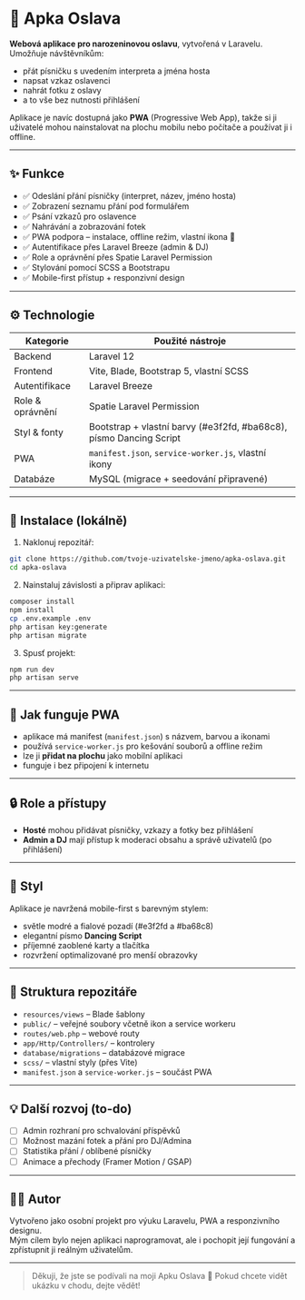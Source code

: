 # 🎉 Apka Oslava

**Webová aplikace pro narozeninovou oslavu**, vytvořená v Laravelu. Umožňuje návštěvníkům:

- přát písničku s uvedením interpreta a jména hosta
- napsat vzkaz oslavenci
- nahrát fotku z oslavy
- a to vše bez nutnosti přihlášení

Aplikace je navíc dostupná jako **PWA** (Progressive Web App), takže si ji uživatelé mohou nainstalovat na plochu mobilu nebo počítače a používat ji i offline.

---

## ✨ Funkce

- ✅ Odeslání přání písničky (interpret, název, jméno hosta)
- ✅ Zobrazení seznamu přání pod formulářem
- ✅ Psání vzkazů pro oslavence
- ✅ Nahrávání a zobrazování fotek
- ✅ PWA podpora – instalace, offline režim, vlastní ikona 🎈
- ✅ Autentifikace přes Laravel Breeze (admin & DJ)
- ✅ Role a oprávnění přes Spatie Laravel Permission
- ✅ Stylování pomocí SCSS a Bootstrapu
- ✅ Mobile-first přístup + responzivní design

---

## ⚙️ Technologie

| Kategorie         | Použité nástroje                                 |
|------------------|--------------------------------------------------|
| Backend          | Laravel 12                                       |
| Frontend         | Vite, Blade, Bootstrap 5, vlastní SCSS           |
| Autentifikace    | Laravel Breeze                                   |
| Role & oprávnění | Spatie Laravel Permission                        |
| Styl & fonty     | Bootstrap + vlastní barvy (#e3f2fd, #ba68c8), písmo Dancing Script |
| PWA              | `manifest.json`, `service-worker.js`, vlastní ikony |
| Databáze         | MySQL (migrace + seedování připravené)           |

---

## 🚀 Instalace (lokálně)

1. Naklonuj repozitář:
```bash
git clone https://github.com/tvoje-uzivatelske-jmeno/apka-oslava.git
cd apka-oslava
```

2. Nainstaluj závislosti a připrav aplikaci:
```bash
composer install
npm install
cp .env.example .env
php artisan key:generate
php artisan migrate
```

3. Spusť projekt:
```bash
npm run dev
php artisan serve
```

---

## 📱 Jak funguje PWA

- aplikace má manifest (`manifest.json`) s názvem, barvou a ikonami
- používá `service-worker.js` pro kešování souborů a offline režim
- lze ji **přidat na plochu** jako mobilní aplikaci
- funguje i bez připojení k internetu

---

## 🔒 Role a přístupy

- **Hosté** mohou přidávat písničky, vzkazy a fotky bez přihlášení
- **Admin a DJ** mají přístup k moderaci obsahu a správě uživatelů (po přihlášení)

---

## 🎨 Styl

Aplikace je navržená mobile-first s barevným stylem:
- světle modré a fialové pozadí (#e3f2fd a #ba68c8)
- elegantní písmo **Dancing Script**
- příjemné zaoblené karty a tlačítka
- rozvržení optimalizované pro menší obrazovky

---

## 📁 Struktura repozitáře

- `resources/views` – Blade šablony
- `public/` – veřejné soubory včetně ikon a service workeru
- `routes/web.php` – webové routy
- `app/Http/Controllers/` – kontrolery
- `database/migrations` – databázové migrace
- `scss/` – vlastní styly (přes Vite)
- `manifest.json` a `service-worker.js` – součást PWA

---

## 💡 Další rozvoj (to-do)

- [ ] Admin rozhraní pro schvalování příspěvků
- [ ] Možnost mazání fotek a přání pro DJ/Admina
- [ ] Statistika přání / oblíbené písničky
- [ ] Animace a přechody (Framer Motion / GSAP)

---

## 👩‍💻 Autor

Vytvořeno jako osobní projekt pro výuku Laravelu, PWA a responzivního designu.  
Mým cílem bylo nejen aplikaci naprogramovat, ale i pochopit její fungování a zpřístupnit ji reálným uživatelům.

---

> Děkuji, že jste se podívali na moji Apku Oslava 🎂 Pokud chcete vidět ukázku v chodu, dejte vědět!
